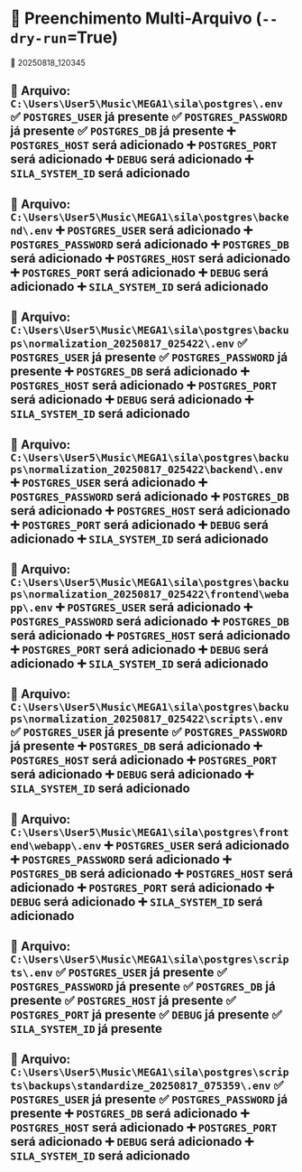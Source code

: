 # 🧪 Preenchimento Multi-Arquivo (`--dry-run`=True)
📅 20250818_120345

📄 Arquivo: `C:\Users\User5\Music\MEGA1\sila\postgres\.env`
✅ `POSTGRES_USER` já presente
✅ `POSTGRES_PASSWORD` já presente
✅ `POSTGRES_DB` já presente
➕ `POSTGRES_HOST` será adicionado
➕ `POSTGRES_PORT` será adicionado
➕ `DEBUG` será adicionado
➕ `SILA_SYSTEM_ID` será adicionado
---
📄 Arquivo: `C:\Users\User5\Music\MEGA1\sila\postgres\backend\.env`
➕ `POSTGRES_USER` será adicionado
➕ `POSTGRES_PASSWORD` será adicionado
➕ `POSTGRES_DB` será adicionado
➕ `POSTGRES_HOST` será adicionado
➕ `POSTGRES_PORT` será adicionado
➕ `DEBUG` será adicionado
➕ `SILA_SYSTEM_ID` será adicionado
---
📄 Arquivo: `C:\Users\User5\Music\MEGA1\sila\postgres\backups\normalization_20250817_025422\.env`
✅ `POSTGRES_USER` já presente
✅ `POSTGRES_PASSWORD` já presente
➕ `POSTGRES_DB` será adicionado
➕ `POSTGRES_HOST` será adicionado
➕ `POSTGRES_PORT` será adicionado
➕ `DEBUG` será adicionado
➕ `SILA_SYSTEM_ID` será adicionado
---
📄 Arquivo: `C:\Users\User5\Music\MEGA1\sila\postgres\backups\normalization_20250817_025422\backend\.env`
➕ `POSTGRES_USER` será adicionado
➕ `POSTGRES_PASSWORD` será adicionado
➕ `POSTGRES_DB` será adicionado
➕ `POSTGRES_HOST` será adicionado
➕ `POSTGRES_PORT` será adicionado
➕ `DEBUG` será adicionado
➕ `SILA_SYSTEM_ID` será adicionado
---
📄 Arquivo: `C:\Users\User5\Music\MEGA1\sila\postgres\backups\normalization_20250817_025422\frontend\webapp\.env`
➕ `POSTGRES_USER` será adicionado
➕ `POSTGRES_PASSWORD` será adicionado
➕ `POSTGRES_DB` será adicionado
➕ `POSTGRES_HOST` será adicionado
➕ `POSTGRES_PORT` será adicionado
➕ `DEBUG` será adicionado
➕ `SILA_SYSTEM_ID` será adicionado
---
📄 Arquivo: `C:\Users\User5\Music\MEGA1\sila\postgres\backups\normalization_20250817_025422\scripts\.env`
✅ `POSTGRES_USER` já presente
✅ `POSTGRES_PASSWORD` já presente
➕ `POSTGRES_DB` será adicionado
➕ `POSTGRES_HOST` será adicionado
➕ `POSTGRES_PORT` será adicionado
➕ `DEBUG` será adicionado
➕ `SILA_SYSTEM_ID` será adicionado
---
📄 Arquivo: `C:\Users\User5\Music\MEGA1\sila\postgres\frontend\webapp\.env`
➕ `POSTGRES_USER` será adicionado
➕ `POSTGRES_PASSWORD` será adicionado
➕ `POSTGRES_DB` será adicionado
➕ `POSTGRES_HOST` será adicionado
➕ `POSTGRES_PORT` será adicionado
➕ `DEBUG` será adicionado
➕ `SILA_SYSTEM_ID` será adicionado
---
📄 Arquivo: `C:\Users\User5\Music\MEGA1\sila\postgres\scripts\.env`
✅ `POSTGRES_USER` já presente
✅ `POSTGRES_PASSWORD` já presente
✅ `POSTGRES_DB` já presente
✅ `POSTGRES_HOST` já presente
✅ `POSTGRES_PORT` já presente
✅ `DEBUG` já presente
✅ `SILA_SYSTEM_ID` já presente
---
📄 Arquivo: `C:\Users\User5\Music\MEGA1\sila\postgres\scripts\backups\standardize_20250817_075359\.env`
✅ `POSTGRES_USER` já presente
✅ `POSTGRES_PASSWORD` já presente
➕ `POSTGRES_DB` será adicionado
➕ `POSTGRES_HOST` será adicionado
➕ `POSTGRES_PORT` será adicionado
➕ `DEBUG` será adicionado
➕ `SILA_SYSTEM_ID` será adicionado
---